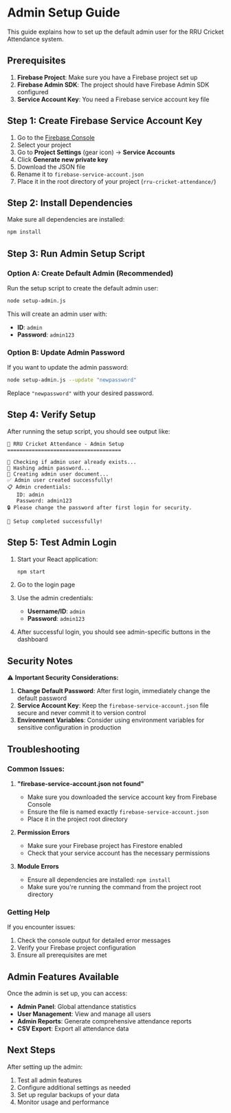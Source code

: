 # Admin Setup Guide

This guide explains how to set up the default admin user for the RRU Cricket Attendance system.

## Prerequisites

1. **Firebase Project**: Make sure you have a Firebase project set up
2. **Firebase Admin SDK**: The project should have Firebase Admin SDK configured
3. **Service Account Key**: You need a Firebase service account key file

## Step 1: Create Firebase Service Account Key

1. Go to the [Firebase Console](https://console.firebase.google.com/)
2. Select your project
3. Go to **Project Settings** (gear icon) → **Service Accounts**
4. Click **Generate new private key**
5. Download the JSON file
6. Rename it to `firebase-service-account.json`
7. Place it in the root directory of your project (`rru-cricket-attendance/`)

## Step 2: Install Dependencies

Make sure all dependencies are installed:

```bash
npm install
```

## Step 3: Run Admin Setup Script

### Option A: Create Default Admin (Recommended)

Run the setup script to create the default admin user:

```bash
node setup-admin.js
```

This will create an admin user with:
- **ID**: `admin`
- **Password**: `admin123`

### Option B: Update Admin Password

If you want to update the admin password:

```bash
node setup-admin.js --update "newpassword"
```

Replace `"newpassword"` with your desired password.

## Step 4: Verify Setup

After running the setup script, you should see output like:

```
🚀 RRU Cricket Attendance - Admin Setup
=====================================

🔄 Checking if admin user already exists...
🔐 Hashing admin password...
💾 Creating admin user document...
✅ Admin user created successfully!
📋 Admin credentials:
   ID: admin
   Password: admin123
🔒 Please change the password after first login for security.

🎉 Setup completed successfully!
```

## Step 5: Test Admin Login

1. Start your React application:
   ```bash
   npm start
   ```

2. Go to the login page
3. Use the admin credentials:
   - **Username/ID**: `admin`
   - **Password**: `admin123`

4. After successful login, you should see admin-specific buttons in the dashboard

## Security Notes

⚠️ **Important Security Considerations:**

1. **Change Default Password**: After first login, immediately change the default password
2. **Service Account Key**: Keep the `firebase-service-account.json` file secure and never commit it to version control
3. **Environment Variables**: Consider using environment variables for sensitive configuration in production

## Troubleshooting

### Common Issues:

1. **"firebase-service-account.json not found"**
   - Make sure you downloaded the service account key from Firebase Console
   - Ensure the file is named exactly `firebase-service-account.json`
   - Place it in the project root directory

2. **Permission Errors**
   - Make sure your Firebase project has Firestore enabled
   - Check that your service account has the necessary permissions

3. **Module Errors**
   - Ensure all dependencies are installed: `npm install`
   - Make sure you're running the command from the project root directory

### Getting Help

If you encounter issues:
1. Check the console output for detailed error messages
2. Verify your Firebase project configuration
3. Ensure all prerequisites are met

## Admin Features Available

Once the admin is set up, you can access:

- **Admin Panel**: Global attendance statistics
- **User Management**: View and manage all users
- **Admin Reports**: Generate comprehensive attendance reports
- **CSV Export**: Export all attendance data

## Next Steps

After setting up the admin:
1. Test all admin features
2. Configure additional settings as needed
3. Set up regular backups of your data
4. Monitor usage and performance
